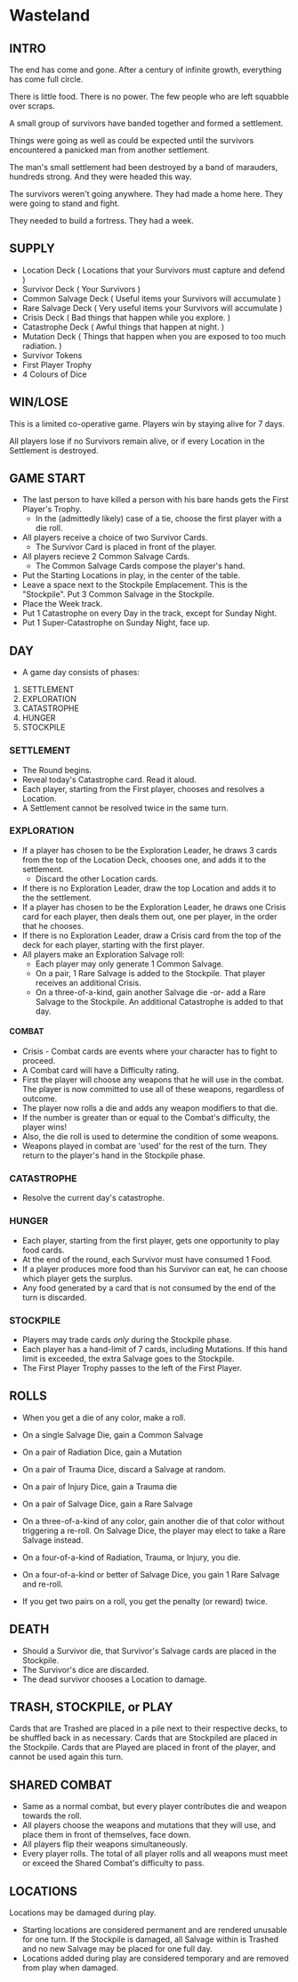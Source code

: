 Wasteland
=========

INTRO
-----

The end has come and gone.  After a century of infinite growth, everything has come full circle.

There is little food. There is no power. The few people who are left squabble over scraps.  

A small group of survivors have banded together and formed a settlement.

Things were going as well as could be expected until the survivors encountered a panicked man from another settlement. 

The man's small settlement had been destroyed by a band of marauders, hundreds strong. And they were headed this way. 

The survivors weren't going anywhere.  They had made a home here. They were going to stand and fight.  

They needed to build a fortress. They had a week. 

SUPPLY
-----

- Location Deck ( Locations that your Survivors must capture and defend )
- Survivor Deck ( Your Survivors ) 
- Common Salvage Deck ( Useful items your Survivors will accumulate )
- Rare Salvage Deck ( Very useful items your Survivors will accumulate ) 
- Crisis Deck ( Bad things that happen while you explore. ) 
- Catastrophe Deck ( Awful things that happen at night. ) 
- Mutation Deck ( Things that happen when you are exposed to too much radiation. )
- Survivor Tokens
- First Player Trophy
- 4 Colours of Dice

WIN/LOSE
--------

This is a limited co-operative game.  Players win by staying alive for 7 days. 

All players lose if no Survivors remain alive, or if every Location in the Settlement is destroyed. 

GAME START
----------

- The last person to have killed a person with his bare hands gets the First Player's Trophy.
    - In the (admittedly likely) case of a tie, choose the first player with a die roll. 
- All players receive a choice of two Survivor Cards. 
    - The Survivor Card is placed in front of the player. 
- All players recieve 2 Common Salvage Cards. 
    - The Common Salvage Cards compose the player's hand. 
- Put the Starting Locations in play, in the center of the table. 
- Leave a space next to the Stockpile Emplacement. This is the "Stockpile". Put 3 Common Salvage in the Stockpile.  
- Place the Week track. 
- Put 1 Catastrophe on every Day in the track, except for Sunday Night. 
- Put 1 Super-Catastrophe on Sunday Night, face up.


DAY
---

- A game day consists of phases: 

1. SETTLEMENT
2. EXPLORATION
3. CATASTROPHE
4. HUNGER
5. STOCKPILE

### SETTLEMENT ###
- The Round begins.
- Reveal today's Catastrophe card. Read it aloud.
- Each player, starting from the First player, chooses and resolves a Location. 
- A Settlement cannot be resolved twice in the same turn. 

### EXPLORATION ###
- If a player has chosen to be the Exploration Leader, he draws 3 cards from the top of the Location Deck, chooses one, and adds it to the settlement.
    - Discard the other Location cards.
- If there is no Exploration Leader, draw the top Location and adds it to the the settlement. 
- If a player has chosen to be the Exploration Leader, he draws one Crisis card for each player, then deals them out, one per player, in the order that he chooses. 
- If there is no Exploration Leader, draw a Crisis card from the top of the deck for each player, starting with the first player. 
- All players make an Exploration Salvage roll:
    - Each player may only generate 1 Common Salvage.
    - On a pair, 1 Rare Salvage is added to the Stockpile. That player receives an additional Crisis.
    - On a three-of-a-kind, gain another Salvage die -or- add a Rare Salvage to the Stockpile. An additional Catastrophe is added to that day.

#### COMBAT ####
- Crisis - Combat cards are events where your character has to fight to proceed. 
- A Combat card will have a Difficulty rating.
- First the player will choose any weapons that he will use in the combat. The player is now committed to use all of these weapons, regardless of outcome.
- The player now rolls a die and adds any weapon modifiers to that die.
- If the number is greater than or equal to the Combat's difficulty, the player wins! 
- Also, the die roll is used to determine the condition of some weapons.
- Weapons played in combat are 'used' for the rest of the turn. They return to the player's hand in the Stockpile phase. 

### CATASTROPHE ###
- Resolve the current day's catastrophe.

### HUNGER ###
- Each player, starting from the first player, gets one opportunity to play food cards. 
- At the end of the round, each Survivor must have consumed 1 Food. 
- If a player produces more food than his Survivor can eat, he can choose which player gets the surplus.
- Any food generated by a card that is not consumed by the end of the turn is discarded. 

### STOCKPILE ###
- Players may trade cards _only_ during the Stockpile phase. 
- Each player has a hand-limit of 7 cards, including Mutations. If this hand limit is exceeded, the extra Salvage goes to the Stockpile.
- The First Player Trophy passes to the left of the First Player. 

ROLLS
-----
- When you get a die of any color, make a roll.

- On a single Salvage Die, gain a Common Salvage
- On a pair of Radiation Dice, gain a Mutation
- On a pair of Trauma Dice, discard a Salvage at random.
- On a pair of Injury Dice, gain a Trauma die  
- On a pair of Salvage Dice, gain a Rare Salvage
- On a three-of-a-kind of any color, gain another die of that color without triggering a re-roll. On Salvage Dice, the player may elect to take a Rare Salvage instead.
- On a four-of-a-kind of Radiation, Trauma, or Injury, you die. 
- On a four-of-a-kind or better of Salvage Dice, you gain 1 Rare Salvage and re-roll. 

- If you get two pairs on a roll, you get the penalty (or reward) twice. 

DEATH
-----
- Should a Survivor die, that Survivor's Salvage cards are placed in the Stockpile. 
- The Survivor's dice are discarded. 
- The dead survivor chooses a Location to damage. 

TRASH, STOCKPILE, or PLAY
-------------------------
Cards that are Trashed are placed in a pile next to their respective decks, to be shuffled back in as necessary. 
Cards that are Stockpiled are placed in the Stockpile. 
Cards that are Played are placed in front of the player, and cannot be used again this turn. 

SHARED COMBAT
-------------
- Same as a normal combat, but every player contributes die and weapon towards the roll. 
- All players choose the weapons and mutations that they will use, and place them in front of themselves, face down.
- All players flip their weapons simultaneously.
- Every player rolls. The total of all player rolls and all weapons must meet or exceed the Shared Combat's difficulty to pass. 

LOCATIONS
---------
Locations may be damaged during play.

- Starting locations are considered permanent and are rendered unusable for one turn. If the Stockpile is damaged, all Salvage within is Trashed and no new Salvage may be placed for one full day. 
- Locations added during play are considered temporary and are removed from play when damaged.

